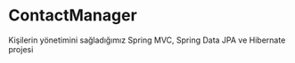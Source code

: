# ContactManager
Kişilerin yönetimini sağladığımız  Spring MVC, Spring Data JPA ve Hibernate projesi
